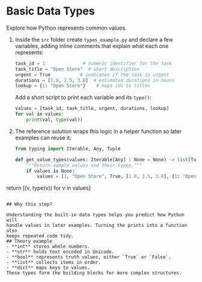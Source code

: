 # Basic Data Types

Explore how Python represents common values.

1. Inside the `src` folder create `types_example.py` and declare a few
   variables, adding inline comments that explain what each one
   represents:
   ```python
   task_id = 1              # numeric identifier for the task
   task_title = "Open Store"  # short description
   urgent = True           # indicates if the task is urgent
   durations = [1.0, 2.5, 3.0]  # estimated durations in hours
   lookup = {1: "Open Store"}    # maps ids to titles
   ```
   Add a short script to print each variable and its `type()`:
   ```python
   values = [task_id, task_title, urgent, durations, lookup]
   for val in values:
       print(val, type(val))
   ```
2. The reference solution wraps this logic in a helper function
   so later examples can reuse it:
   ```python
   from typing import Iterable, Any, Tuple

   def get_value_types(values: Iterable[Any] | None = None) -> list[Tuple[Any, type]]:
       """Return sample values and their types."""
       if values is None:
           values = [1, "Open Store", True, [1.0, 2.5, 3.0], {1: "Open Store"}]
return [(v, type(v)) for v in values]
```

## Why this step?

Understanding the built‑in data types helps you predict how Python will
handle values in later examples. Turning the prints into a function also
keeps repeated code tidy.
## Theory example
- **int** stores whole numbers.
- **str** holds text encoded in Unicode.
- **bool** represents truth values, either `True` or `False`.
- **list** collects items in order.
- **dict** maps keys to values.
These types form the building blocks for more complex structures.

